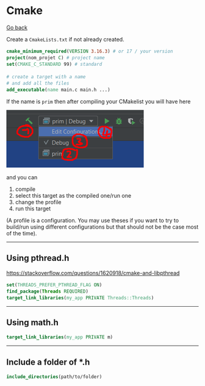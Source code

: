# Cmake

[Go back](..#clion)

Create a ``CmakeLists.txt`` if not already created.

```cmake
cmake_minimum_required(VERSION 3.16.3) # or 17 / your version
project(nom_projet C) # project name
set(CMAKE_C_STANDARD 99) # standard

# create a target with a name
# and add all the files
add_executable(name main.c main.h ...)
```

If the name is ``prim`` then after compiling your
CMakelist you will have here

![targets](targets.png)

and you can

1. compile
2. select this target as the compiled one/run one
3. change the profile
4. run this target

(A profile is a configuration. You may use theses
if you want to try to build/run using different
configurations but that should not be the case most
of the time).

<hr class="sl">

## Using pthread.h

<https://stackoverflow.com/questions/1620918/cmake-and-libpthread>

```cmake
set(THREADS_PREFER_PTHREAD_FLAG ON)
find_package(Threads REQUIRED)
target_link_libraries(my_app PRIVATE Threads::Threads)
```

<hr class="sr">

## Using math.h

```cmake
target_link_libraries(my_app PRIVATE m)
```

<hr class="sl">

## Include a folder of *.h

```cmake
include_directories(path/to/folder)
```